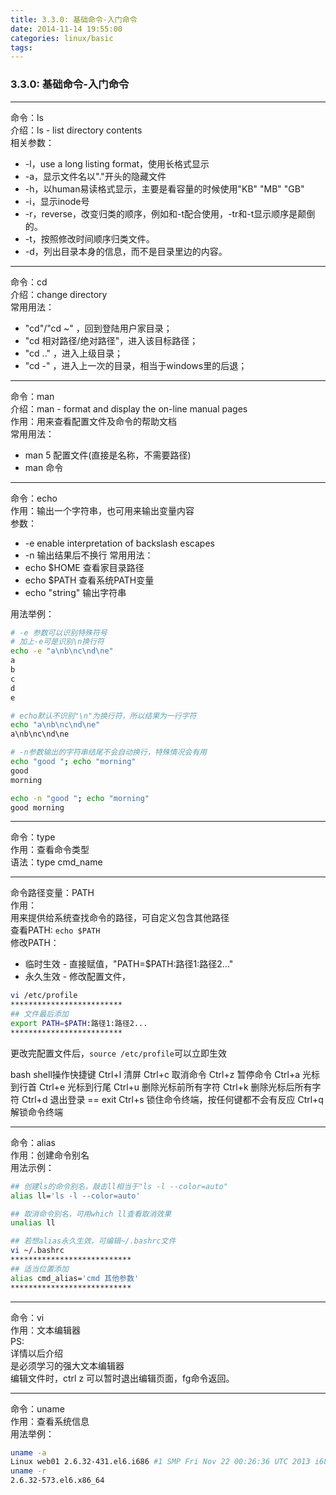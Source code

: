 ```yaml
---
title: 3.3.0: 基础命令-入门命令
date: 2014-11-14 19:55:00
categories: linux/basic
tags:
---
```

### 3.3.0: 基础命令-入门命令
----
命令：ls  
介绍：ls - list directory contents  
相关参数：
- -l，use a long listing format，使用长格式显示
- -a，显示文件名以"."开头的隐藏文件
- -h，以human易读格式显示，主要是看容量的时候使用"KB" "MB" "GB"
- -i，显示inode号
- -r，reverse，改变归类的顺序，例如和-t配合使用，-tr和-t显示顺序是颠倒的。
- -t，按照修改时间顺序归类文件。
- -d，列出目录本身的信息，而不是目录里边的内容。

----

命令：cd  
介绍：change directory  
常用用法：
- "cd"/"cd ~" ，回到登陆用户家目录；
- "cd 相对路径/绝对路径"，进入该目标路径；
- "cd .." ，进入上级目录；
- "cd -" ，进入上一次的目录，相当于windows里的后退；

----

命令：man  
介绍：man - format and display the on-line manual pages  
作用：用来查看配置文件及命令的帮助文档  
常用用法：  
- man 5 配置文件(直接是名称，不需要路径)
- man 命令

----

命令：echo  
作用：输出一个字符串，也可用来输出变量内容  
参数：
- -e enable interpretation of backslash escapes  
- -n 输出结果后不换行
常用用法：  
- echo $HOME 查看家目录路径
- echo $PATH 查看系统PATH变量
- echo "string" 输出字符串

用法举例：
``` bash
# -e 参数可以识别特殊符号
# 加上-e可是识别\n换行符
echo -e "a\nb\nc\nd\ne"
a
b
c
d
e

# echo默认不识别"\n"为换行符，所以结果为一行字符
echo "a\nb\nc\nd\ne"
a\nb\nc\nd\ne

# -n参数输出的字符串结尾不会自动换行，特殊情况会有用
echo "good "; echo "morning"
good
morning

echo -n "good "; echo "morning"
good morning
```

----

命令：type  
作用：查看命令类型  
语法：type cmd_name  

----

命令路径变量：PATH  
作用：  
用来提供给系统查找命令的路径，可自定义包含其他路径  
查看PATH: <code>echo $PATH</code>  
修改PATH：  
- 临时生效 - 直接赋值，"PATH=$PATH:路径1:路径2..."  
- 永久生效 - 修改配置文件，  

``` bash
vi /etc/profile
*************************
## 文件最后添加
export PATH=$PATH:路径1:路径2...
*************************
```
更改完配置文件后，<code>source /etc/profile</code>可以立即生效

bash shell操作快捷键
Ctrl+l 清屏
Ctrl+c 取消命令
Ctrl+z 暂停命令
Ctrl+a 光标到行首
Ctrl+e 光标到行尾
Ctrl+u 删除光标前所有字符
Ctrl+k 删除光标后所有字符
Ctrl+d 退出登录 == exit
Ctrl+s 锁住命令终端，按任何键都不会有反应
Ctrl+q 解锁命令终端

----

命令：alias  
作用：创建命令别名  
用法示例：  
``` bash
## 创建ls的命令别名，敲击ll相当于"ls -l --color=auto"
alias ll='ls -l --color=auto'

## 取消命令别名，可用which ll查看取消效果
unalias ll

## 若想alias永久生效，可编辑~/.bashrc文件
vi ~/.bashrc
***************************
## 适当位置添加
alias cmd_alias='cmd 其他参数'
***************************
```

----

命令：vi  
作用：文本编辑器  
PS:  
详情以后介绍  
是必须学习的强大文本编辑器  
编辑文件时，ctrl z 可以暂时退出编辑页面，fg命令返回。  

----

命令：uname  
作用：查看系统信息  
用法举例：  
``` bash
uname -a
Linux web01 2.6.32-431.el6.i686 #1 SMP Fri Nov 22 00:26:36 UTC 2013 i686 i686 i386 GNU/Linux
uname -r
2.6.32-573.el6.x86_64
```

